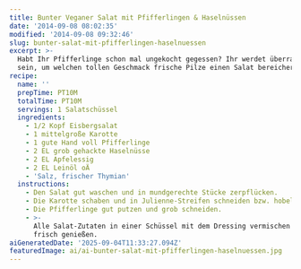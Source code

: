 ```yaml
---
title: Bunter Veganer Salat mit Pfifferlingen & Haselnüssen
date: '2014-09-08 08:02:35'
modified: '2014-09-08 09:32:46'
slug: bunter-salat-mit-pfifferlingen-haselnuessen
excerpt: >-
  Habt Ihr Pfifferlinge schon mal ungekocht gegessen? Ihr werdet überrascht
  sein, um welchen tollen Geschmack frische Pilze einen Salat bereichern können.
recipe:
  name: ''
  prepTime: PT10M
  totalTime: PT10M
  servings: 1 Salatschüssel
  ingredients:
    - 1/2 Kopf Eisbergsalat
    - 1 mittelgroße Karotte
    - 1 gute Hand voll Pfifferlinge
    - 2 EL grob gehackte Haselnüsse
    - 2 EL Apfelessig
    - 2 EL Leinöl oÄ
    - 'Salz, frischer Thymian'
  instructions:
    - Den Salat gut waschen und in mundgerechte Stücke zerpflücken.
    - Die Karotte schaben und in Julienne-Streifen schneiden bzw. hobeln.
    - Die Pfifferlinge gut putzen und grob schneiden.
    - >-
      Alle Salat-Zutaten in einer Schüssel mit dem Dressing vermischen und
      frisch genießen.
aiGeneratedDate: '2025-09-04T11:33:27.094Z'
featuredImage: ai/ai-bunter-salat-mit-pfifferlingen-haselnuessen.jpg
---
```


